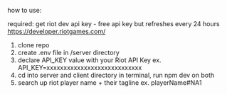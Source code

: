 how to use:

required: get riot dev api key - free api key but refreshes every 24 hours
https://developer.riotgames.com/

1. clone repo
2. create .env file in /server directory
3. declare API_KEY value with your Riot API Key
   ex. API_KEY=xxxxxxxxxxxxxxxxxxxxxxxxxxxx
4. cd into server and client directory in terminal, run npm dev on both
5. search up riot player name + their tagline
   ex. playerName#NA1
